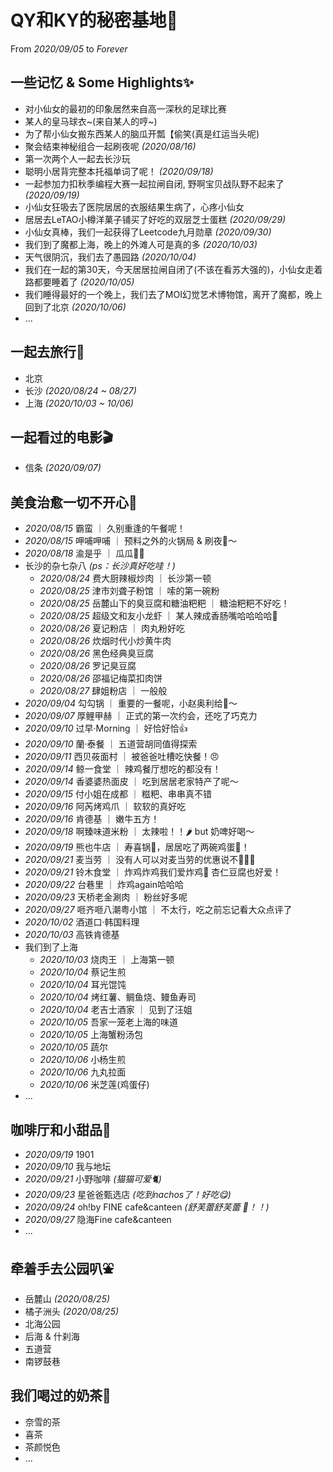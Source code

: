 # QY和KY的秘密基地🧡
From _2020/09/05_ to _Forever_

## 一些记忆 & Some Highlights✨
- 对小仙女的最初的印象居然来自高一深秋的足球比赛
- 某人的皇马球衣~(来自某人的哼~)
- 为了帮小仙女搬东西某人的脑瓜开瓢【偷笑(真是红运当头呢)
- 聚会结束神秘组合一起刷夜呢 _(2020/08/16)_
- 第一次两个人一起去长沙玩
- 聪明小居背完整本托福单词了呢！ _(2020/09/18)_
- 一起参加力扣秋季编程大赛一起拉闸自闭, 野啊宝贝战队野不起来了 _(2020/09/19)_
- 小仙女狂吸去了医院居居的衣服结果生病了，心疼小仙女
- 居居去LeTAO小樽洋菓子铺买了好吃的双层芝士蛋糕 _(2020/09/29)_
- 小仙女真棒，我们一起获得了Leetcode九月勋章 _(2020/09/30)_
- 我们到了魔都上海，晚上的外滩人可是真的多 _(2020/10/03)_
- 天气很阴沉，我们去了愚园路  _(2020/10/04)_
- 我们在一起的第30天，今天居居拉闸自闭了(不该在看苏大强的)，小仙女走着路都要睡着了 _(2020/10/05)_
- 我们睡得最好的一个晚上，我们去了MOI幻觉艺术博物馆，离开了魔都，晚上回到了北京 _(2020/10/06)_
- ...

## 一起去旅行🧳
- 北京
- 长沙 _(2020/08/24 ~ 08/27)_
- 上海 _(2020/10/03 ~ 10/06)_

## 一起看过的电影🎬
- 信条 _(2020/09/07)_

## 美食治愈一切不开心🍜
- _2020/08/15_ 霸蛮 ｜ 久别重逢的午餐呢！
- _2020/08/15_ 呷哺呷哺 ｜ 预料之外的火锅局 & 刷夜🍺～
- _2020/08/18_ 渝是乎 ｜ 瓜瓜🍉🍉
- 长沙的杂七杂八 _(ps：长沙真好吃哇！)_
  - _2020/08/24_ 费大厨辣椒炒肉 ｜ 长沙第一顿 
  - _2020/08/25_ 津市刘聋子粉馆 ｜ 嗦的第一碗粉
  - _2020/08/25_ 岳麓山下的臭豆腐和糖油粑粑 ｜ 糖油粑粑不好吃！
  - _2020/08/25_ 超级文和友小龙虾 ｜ 某人辣成香肠嘴哈哈哈哈🦞
  - _2020/08/26_ 夏记粉店 ｜ 肉丸粉好吃
  - _2020/08/26_ 炊烟时代小炒黄牛肉 
  - _2020/08/26_ 黑色经典臭豆腐 
  - _2020/08/26_ 罗记臭豆腐 
  - _2020/08/26_ 邵福记梅菜扣肉饼 
  - _2020/08/27_ 肆姐粉店 ｜ 一般般
- _2020/09/04_ 勾勾锅 ｜ 重要的一餐呢，小赵奥利给💪～
- _2020/09/07_ 厚鲤甲赫 ｜ 正式的第一次约会，还吃了巧克力
- _2020/09/10_ 过早·Morning ｜ 好恰好恰👍
- _2020/09/10_ 蘭·泰餐 ｜ 五道营胡同值得探索
- _2020/09/11_ 西贝莜面村 ｜ 被爸爸吐槽吃快餐！😠
- _2020/09/14_ 鲸一食堂 ｜ 辣鸡餐厅想吃的都没有！
- _2020/09/14_ 香婆婆热面皮 ｜ 吃到居居老家特产了呢～
- _2020/09/15_ 付小姐在成都 ｜ 糍粑、串串真不错
- _2020/09/16_ 阿芮烤鸡爪 ｜ 软软的真好吃
- _2020/09/16_ 肯德基 ｜ 嫩牛五方！
- _2020/09/18_ 啊臻味道米粉 ｜ 太辣啦！！🌶️ but 奶啤好喝～
- _2020/09/19_ 熊也牛店 ｜ 寿喜锅🍲，居居吃了两碗鸡蛋🥚！
- _2020/09/21_ 麦当劳 ｜ 没有人可以对麦当劳的优惠说不🙅🙅‍♂️
- _2020/09/21_ 铃木食堂 ｜ 炸鸡炸鸡我们爱炸鸡🍗 杏仁豆腐也好爱！
- _2020/09/22_ 台巷里 ｜ 炸鸡again哈哈哈
- _2020/09/23_ 天桥老金涮肉 ｜ 粉丝好多呢
- _2020/09/27_ 咂齐咂八潮粤小馆 ｜ 不太行，吃之前忘记看大众点评了
- _2020/10/02_ 酒道口·韩国料理
- _2020/10/03_ 高铁肯德基
- 我们到了上海
  - _2020/10/03_ 烧肉王 ｜ 上海第一顿
  - _2020/10/04_ 蔡记生煎
  - _2020/10/04_ 耳光馄饨
  - _2020/10/04_ 烤红薯、鲷鱼烧、鳗鱼寿司
  - _2020/10/04_ 老吉士酒家 ｜ 见到了汪姐
  - _2020/10/05_ 吾家一笼老上海的味道
  - _2020/10/05_ 上海蟹粉汤包
  - _2020/10/05_ 蔬尔
  - _2020/10/06_ 小杨生煎
  - _2020/10/06_ 九丸拉面
  - _2020/10/06_ 米芝莲(鸡蛋仔)
- ...

## 咖啡厅和小甜品🍰
- _2020/09/19_ 1901
- _2020/09/10_ 我与地坛
- _2020/09/21_ 小野咖啡 _(猫猫可爱🐈)_
- _2020/09/23_ 星爸爸甄选店 _(吃到nachos了！好吃😋)_
- _2020/09/24_ oh!by FINE cafe&canteen _(舒芙蕾舒芙蕾 🍮！！)_
- _2020/09/27_ 隐海Fine cafe&canteen
- ...

## 牵着手去公园叭⛲️
- 岳麓山 _(2020/08/25)_
- 橘子洲头 _(2020/08/25)_
- 北海公园
- 后海 & 什刹海
- 五道营
- 南锣鼓巷

## 我们喝过的奶茶🥛
- 奈雪的茶
- 喜茶
- 茶颜悦色
- ...
